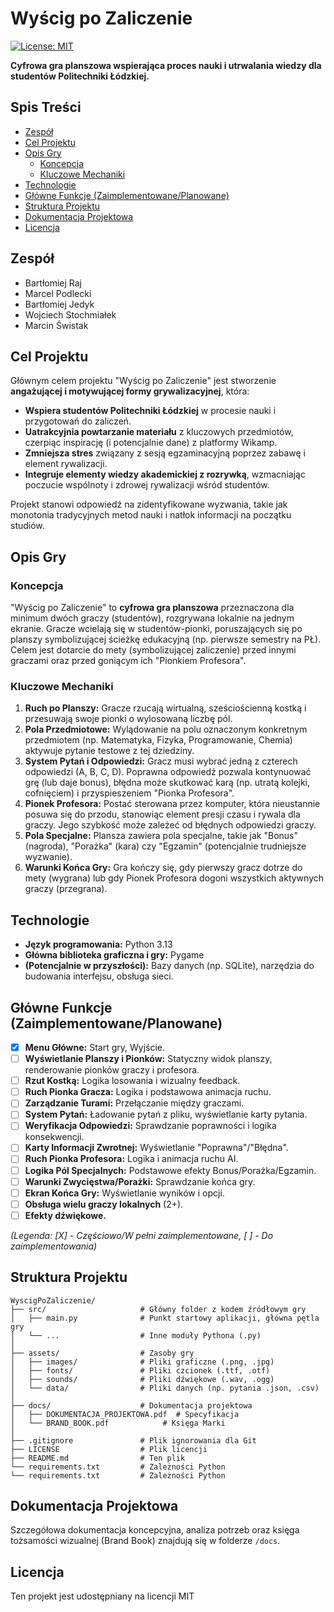 # Wyścig po Zaliczenie

[![License: MIT](https://img.shields.io/badge/License-MIT-yellow.svg)](https://opensource.org/licenses/MIT) <!-- Możesz zmienić lub usunąć licencję -->

**Cyfrowa gra planszowa wspierająca proces nauki i utrwalania wiedzy dla studentów Politechniki Łódzkiej.**

<!-- Opcjonalnie: Krótki screenshot lub GIF pokazujący grę -->
<!-- ![Gameplay Screenshot](link_do_obrazka.png) -->

## Spis Treści

*   [Zespół](#zespół)
*   [Cel Projektu](#cel-projektu)
*   [Opis Gry](#opis-gry)
    *   [Koncepcja](#koncepcja)
    *   [Kluczowe Mechaniki](#kluczowe-mechaniki)
*   [Technologie](#technologie)
*   [Główne Funkcje (Zaimplementowane/Planowane)](#główne-funkcje-zaimplementowaneplanowane)
*   [Struktura Projektu](#struktura-projektu)
*   [Dokumentacja Projektowa](#dokumentacja-projektowa)
*   [Licencja](#licencja)

## Zespół

*   Bartłomiej Raj
*   Marcel Podlecki
*   Bartłomiej Jedyk
*   Wojciech Stochmiałek
*   Marcin Świstak

## Cel Projektu

Głównym celem projektu "Wyścig po Zaliczenie" jest stworzenie **angażującej i motywującej formy grywalizacyjnej**, która:

*   **Wspiera studentów Politechniki Łódzkiej** w procesie nauki i przygotowań do zaliczeń.
*   **Uatrakcyjnia powtarzanie materiału** z kluczowych przedmiotów, czerpiąc inspirację (i potencjalnie dane) z platformy Wikamp.
*   **Zmniejsza stres** związany z sesją egzaminacyjną poprzez zabawę i element rywalizacji.
*   **Integruje elementy wiedzy akademickiej z rozrywką**, wzmacniając poczucie wspólnoty i zdrowej rywalizacji wśród studentów.

Projekt stanowi odpowiedź na zidentyfikowane wyzwania, takie jak monotonia tradycyjnych metod nauki i natłok informacji na początku studiów.

## Opis Gry

### Koncepcja

"Wyścig po Zaliczenie" to **cyfrowa gra planszowa** przeznaczona dla minimum dwóch graczy (studentów), rozgrywana lokalnie na jednym ekranie. Gracze wcielają się w studentów-pionki, poruszających się po planszy symbolizującej ścieżkę edukacyjną (np. pierwsze semestry na PŁ). Celem jest dotarcie do mety (symbolizującej zaliczenie) przed innymi graczami oraz przed goniącym ich "Pionkiem Profesora".

### Kluczowe Mechaniki

1.  **Ruch po Planszy:** Gracze rzucają wirtualną, sześciościenną kostką i przesuwają swoje pionki o wylosowaną liczbę pól.
2.  **Pola Przedmiotowe:** Wylądowanie na polu oznaczonym konkretnym przedmiotem (np. Matematyka, Fizyka, Programowanie, Chemia) aktywuje pytanie testowe z tej dziedziny.
3.  **System Pytań i Odpowiedzi:** Gracz musi wybrać jedną z czterech odpowiedzi (A, B, C, D). Poprawna odpowiedź pozwala kontynuować grę (lub daje bonus), błędna może skutkować karą (np. utratą kolejki, cofnięciem) i przyspieszeniem "Pionka Profesora".
4.  **Pionek Profesora:** Postać sterowana przez komputer, która nieustannie posuwa się do przodu, stanowiąc element presji czasu i rywala dla graczy. Jego szybkość może zależeć od błędnych odpowiedzi graczy.
5.  **Pola Specjalne:** Plansza zawiera pola specjalne, takie jak "Bonus" (nagroda), "Porażka" (kara) czy "Egzamin" (potencjalnie trudniejsze wyzwanie).
6.  **Warunki Końca Gry:** Gra kończy się, gdy pierwszy gracz dotrze do mety (wygrana) lub gdy Pionek Profesora dogoni wszystkich aktywnych graczy (przegrana).

## Technologie

*   **Język programowania:** Python 3.13
*   **Główna biblioteka graficzna i gry:** Pygame
*   **(Potencjalnie w przyszłości):** Bazy danych (np. SQLite), narzędzia do budowania interfejsu, obsługa sieci.

## Główne Funkcje (Zaimplementowane/Planowane)

*   [X] **Menu Główne:** Start gry, Wyjście.
*   [ ] **Wyświetlanie Planszy i Pionków:** Statyczny widok planszy, renderowanie pionków graczy i profesora.
*   [ ] **Rzut Kostką:** Logika losowania i wizualny feedback.
*   [ ] **Ruch Pionka Gracza:** Logika i podstawowa animacja ruchu.
*   [ ] **Zarządzanie Turami:** Przełączanie między graczami.
*   [ ] **System Pytań:** Ładowanie pytań z pliku, wyświetlanie karty pytania.
*   [ ] **Weryfikacja Odpowiedzi:** Sprawdzanie poprawności i logika konsekwencji.
*   [ ] **Karty Informacji Zwrotnej:** Wyświetlanie "Poprawna"/"Błędna".
*   [ ] **Ruch Pionka Profesora:** Logika i animacja ruchu AI.
*   [ ] **Logika Pól Specjalnych:** Podstawowe efekty Bonus/Porażka/Egzamin.
*   [ ] **Warunki Zwycięstwa/Porażki:** Sprawdzanie końca gry.
*   [ ] **Ekran Końca Gry:** Wyświetlanie wyników i opcji.
*   [ ] **Obsługa wielu graczy lokalnych** (2+).
*   [ ] **Efekty dźwiękowe.**

*(Legenda: [X] - Częściowo/W pełni zaimplementowane, [ ] - Do zaimplementowania)*

## Struktura Projektu
```plaintext
WyscigPoZaliczenie/
├── src/                     # Główny folder z kodem źródłowym gry
│   ├── main.py              # Punkt startowy aplikacji, główna pętla gry
│   └── ...                  # Inne moduły Pythona (.py)
│
├── assets/                  # Zasoby gry
│   ├── images/              # Pliki graficzne (.png, .jpg)
│   ├── fonts/               # Pliki czcionek (.ttf, .otf)
│   ├── sounds/              # Pliki dźwiękowe (.wav, .ogg)
│   └── data/                # Pliki danych (np. pytania .json, .csv)
│
├── docs/                    # Dokumentacja projektowa
│   ├── DOKUMENTACJA_PROJEKTOWA.pdf  # Specyfikacja
│   └── BRAND_BOOK.pdf            # Księga Marki
│
├── .gitignore               # Plik ignorowania dla Git
├── LICENSE                  # Plik licencji
├── README.md                # Ten plik
└── requirements.txt         # Zależności Python
└── requirements.txt         # Zależności Python 
```
## Dokumentacja Projektowa

Szczegółowa dokumentacja koncepcyjna, analiza potrzeb oraz księga tożsamości wizualnej (Brand Book) znajdują się w folderze `/docs`.

## Licencja

Ten projekt jest udostępniany na licencji MIT
